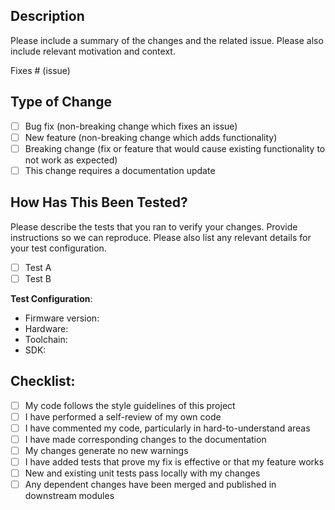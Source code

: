 <!--

Thank you for contributing to the Telegram Userbot project!

Before submitting the pull request, please ensure you've completed the following:
- [ ] Forked the repository and created your branch from `main`
- [ ] Added tests for any new functionality
- [ ] Ensured all tests pass
- [ ] Updated documentation as needed
- [ ] Followed the project's code style

-->

## Description

Please include a summary of the changes and the related issue. Please also include relevant motivation and context.

Fixes # (issue)

## Type of Change

<!-- Please delete options that are not relevant -->

- [ ] Bug fix (non-breaking change which fixes an issue)
- [ ] New feature (non-breaking change which adds functionality)
- [ ] Breaking change (fix or feature that would cause existing functionality to not work as expected)
- [ ] This change requires a documentation update

## How Has This Been Tested?

Please describe the tests that you ran to verify your changes. Provide instructions so we can reproduce. Please also list any relevant details for your test configuration.

- [ ] Test A
- [ ] Test B

**Test Configuration**:
* Firmware version:
* Hardware:
* Toolchain:
* SDK:

## Checklist:

- [ ] My code follows the style guidelines of this project
- [ ] I have performed a self-review of my own code
- [ ] I have commented my code, particularly in hard-to-understand areas
- [ ] I have made corresponding changes to the documentation
- [ ] My changes generate no new warnings
- [ ] I have added tests that prove my fix is effective or that my feature works
- [ ] New and existing unit tests pass locally with my changes
- [ ] Any dependent changes have been merged and published in downstream modules